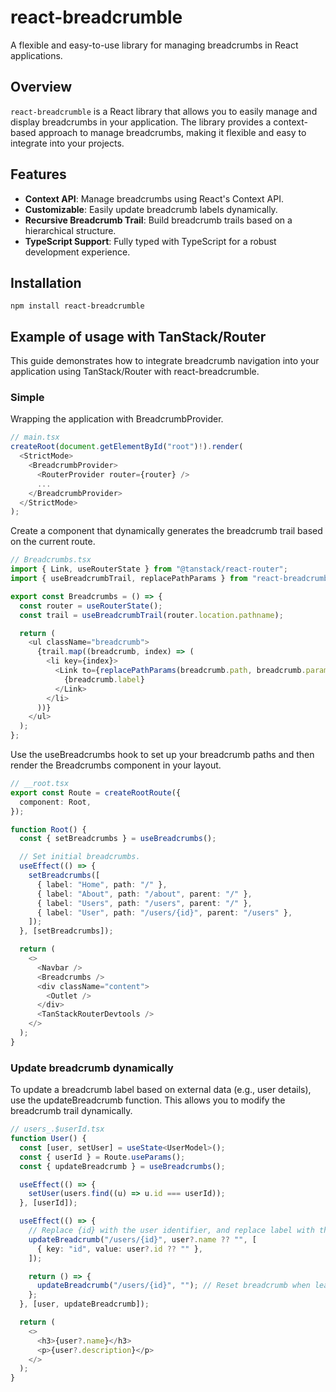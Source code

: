 # react-breadcrumble

A flexible and easy-to-use library for managing breadcrumbs in React applications.

## Overview

`react-breadcrumble` is a React library that allows you to easily manage and display breadcrumbs in your application. The library provides a context-based approach to manage breadcrumbs, making it flexible and easy to integrate into your projects.

## Features

- **Context API**: Manage breadcrumbs using React's Context API.
- **Customizable**: Easily update breadcrumb labels dynamically.
- **Recursive Breadcrumb Trail**: Build breadcrumb trails based on a hierarchical structure.
- **TypeScript Support**: Fully typed with TypeScript for a robust development experience.

## Installation

`npm install react-breadcrumble`

## Example of usage with TanStack/Router

This guide demonstrates how to integrate breadcrumb navigation into your application using TanStack/Router with react-breadcrumble.

### Simple

Wrapping the application with BreadcrumbProvider.

```typescript
// main.tsx
createRoot(document.getElementById("root")!).render(
  <StrictMode>
    <BreadcrumbProvider>
      <RouterProvider router={router} />
      ...
    </BreadcrumbProvider>
  </StrictMode>
);
```

Create a component that dynamically generates the breadcrumb trail based on the current route.

```typescript
// Breadcrumbs.tsx
import { Link, useRouterState } from "@tanstack/react-router";
import { useBreadcrumbTrail, replacePathParams } from "react-breadcrumble";

export const Breadcrumbs = () => {
  const router = useRouterState();
  const trail = useBreadcrumbTrail(router.location.pathname);

  return (
    <ul className="breadcrumb">
      {trail.map((breadcrumb, index) => (
        <li key={index}>
          <Link to={replacePathParams(breadcrumb.path, breadcrumb.params)}>
            {breadcrumb.label}
          </Link>
        </li>
      ))}
    </ul>
  );
};
```

Use the useBreadcrumbs hook to set up your breadcrumb paths and then render the Breadcrumbs component in your layout.

```typescript
// __root.tsx
export const Route = createRootRoute({
  component: Root,
});

function Root() {
  const { setBreadcrumbs } = useBreadcrumbs();

  // Set initial breadcrumbs.
  useEffect(() => {
    setBreadcrumbs([
      { label: "Home", path: "/" },
      { label: "About", path: "/about", parent: "/" },
      { label: "Users", path: "/users", parent: "/" },
      { label: "User", path: "/users/{id}", parent: "/users" },
    ]);
  }, [setBreadcrumbs]);

  return (
    <>
      <Navbar />
      <Breadcrumbs />
      <div className="content">
        <Outlet />
      </div>
      <TanStackRouterDevtools />
    </>
  );
}
```

### Update breadcrumb dynamically

To update a breadcrumb label based on external data (e.g., user details), use the updateBreadcrumb function. This allows you to modify the breadcrumb trail dynamically.

```typescript
// users_.$userId.tsx
function User() {
  const [user, setUser] = useState<UserModel>();
  const { userId } = Route.useParams();
  const { updateBreadcrumb } = useBreadcrumbs();

  useEffect(() => {
    setUser(users.find((u) => u.id === userId));
  }, [userId]);

  useEffect(() => {
    // Replace {id} with the user identifier, and replace label with the name of the user.
    updateBreadcrumb("/users/{id}", user?.name ?? "", [
      { key: "id", value: user?.id ?? "" },
    ]);

    return () => {
      updateBreadcrumb("/users/{id}", ""); // Reset breadcrumb when leaving component.
    };
  }, [user, updateBreadcrumb]);

  return (
    <>
      <h3>{user?.name}</h3>
      <p>{user?.description}</p>
    </>
  );
}
```
